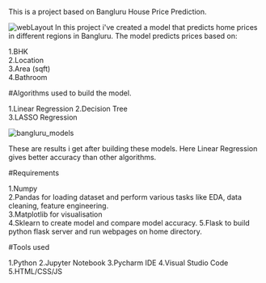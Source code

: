 This is a project based on Bangluru House Price Prediction.

![webLayout](https://user-images.githubusercontent.com/60252526/110582199-b32dec80-8120-11eb-9080-5468a8219606.PNG)
In this project i've created a model that predicts home prices in different regions in Bangluru. The model predicts prices based on:

1.BHK    
2.Location   
3.Area (sqft)   
4.Bathroom 
  
#Algorithms used to build the model.

1.Linear Regression 
2.Decision Tree   				
3.LASSO Regression 

![bangluru_models](https://user-images.githubusercontent.com/60252526/110582870-afe73080-8121-11eb-877b-aab4a7b616ed.PNG)

These are results i get after building these models. Here Linear Regression gives better accuracy than other algorithms.

#Requirements

1.Numpy  
2.Pandas for loading dataset and perform various tasks like EDA, data cleaning, feature engineering.  
3.Matplotlib for visualisation  
4.Sklearn to create model and compare model accuracy.
5.Flask to build python flask server and run webpages on home directory.



#Tools used

1.Python
2.Jupyter Notebook
3.Pycharm IDE
4.Visual Studio Code
5.HTML/CSS/JS 


